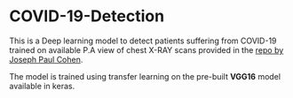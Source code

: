 # COVID-19-Detection

This is a Deep learning model to detect patients suffering from COVID-19 trained on available P.A view of chest X-RAY scans provided in the [repo by Joseph Paul Cohen](https://github.com/ieee8023/covid-chestxray-dataset).

The model is trained using transfer learning on the pre-built __VGG16__ model available in keras.
